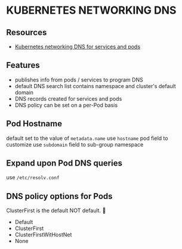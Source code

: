 # KUBERNETES NETWORKING DNS

## Resources

- [Kubernetes networking DNS for services and pods](https://kubernetes.io/docs/concepts/services-networking/dns-pod-service/)

## Features

- publishes info from pods / services to program DNS
- default DNS search list contains namespace and cluster's default domain
- DNS records created for services and pods
- DNS policy can be set on a per-Pod basis

## Pod Hostname

default set to the value of `metadata.name`
use `hostname` pod field to customize
use `subdomain` field to sub-group namespace

## Expand upon Pod DNS queries

use `/etc/resolv.conf`

## DNS policy options for Pods

ClusterFirst is the default NOT default. 🤯

- Default
- ClusterFirst
- ClusterFirstWitHostNet
- None

